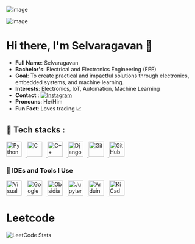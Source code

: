 ![image](https://github.com/user-attachments/assets/1ffeb853-a3d5-4268-8ede-534f33d4174f)

![image](https://github.com/user-attachments/assets/21657894-a497-4780-beae-03771e6e2dcc)



# Hi there, I'm Selvaragavan 👋

- **Full Name**: Selvaragavan  
- **Bachelor's**: Electrical and Electronics Engineering (EEE)  
- **Goal**: To create practical and impactful solutions through electronics, embedded systems, and machine learning.  
- **Interests**: Electronics, IoT, Automation, Machine Learning  
- **Contact** : [![Instagram](https://img.shields.io/badge/Instagram-%40selvaragavan7398-E4405F?style=flat&logo=instagram&logoColor=white)](https://instagram.com/selvaragavan7398)
- **Pronouns**: He/Him  
- **Fun Fact**: Loves trading 📈

## 🧠 Tech stacks : 

<p align="left">
    <a href="https://www.python.org/" target="_blank">
        <img src="https://cdn.jsdelivr.net/gh/devicons/devicon/icons/python/python-original.svg" width="40" alt="Python" style="margin-right: 10px;" />
    </a>
    <a href="https://en.wikipedia.org/wiki/C_(programming_language)" target="_blank">
        <img src="https://cdn.jsdelivr.net/gh/devicons/devicon/icons/c/c-original.svg" width="40" alt="C" style="margin-right: 10px;" />
    </a>
    <a href="https://en.wikipedia.org/wiki/C%2B%2B" target="_blank">
        <img src="https://cdn.jsdelivr.net/gh/devicons/devicon/icons/cplusplus/cplusplus-original.svg" width="40" alt="C++" style="margin-right: 10px;" />
    </a>
    <a href="https://www.djangoproject.com/" target="_blank">
        <img src="https://cdn.jsdelivr.net/gh/devicons/devicon/icons/django/django-plain.svg" width="40" alt="Django" style="margin-right: 10px;" />
    </a>
    <a href="https://git-scm.com/" target="_blank">
        <img src="https://cdn.jsdelivr.net/gh/devicons/devicon/icons/git/git-original.svg" width="40" alt="Git" style="margin-right: 10px;" />
    </a>
    <a href="https://github.com/" target="_blank">
        <img src="https://cdn.jsdelivr.net/gh/devicons/devicon/icons/github/github-original.svg" width="40" alt="GitHub" style="margin-right: 10px;" />
    </a>

<h3>🧰 IDEs and Tools I Use</h3>
<p align="left">
    <a href="https://code.visualstudio.com/" target="_blank">
        <img src="https://cdn.jsdelivr.net/gh/devicons/devicon/icons/visualstudio/visualstudio-plain.svg" width="40" alt="Visual Studio Code" style="margin-right: 10px;" />
    </a>
    <a href="https://colab.research.google.com/" target="_blank">
        <img src="https://upload.wikimedia.org/wikipedia/commons/thumb/d/d0/Google_Colaboratory_SVG_Logo.svg/1200px-Google_Colaboratory_SVG_Logo.svg.png" width="40" alt="Google Colab" style="margin-right: 10px;" />
    </a>
    <a href="https://obsidian.md/" target="_blank">
        <img src="https://upload.wikimedia.org/wikipedia/commons/thumb/1/10/2023_Obsidian_logo.svg/2048px-2023_Obsidian_logo.svg.png" width="40" alt="Obsidian" style="margin-right: 10px;" />
    </a>
    <a href="https://jupyter.org/" target="_blank">
        <img src="https://cdn.jsdelivr.net/gh/devicons/devicon/icons/jupyter/jupyter-original.svg" width="40" alt="Jupyter Notebook" style="margin-right: 10px;" />
    </a>
    <a href="https://www.arduino.cc/en/software" target="_blank">
        <img src="https://encrypted-tbn0.gstatic.com/images?q=tbn:ANd9GcQbLwGaUPs8Y0qU08pDvMWqJmjyu20ErcjJ9g&s" width="40" alt="Arduino IDE" style="margin-right: 10px;" />
    </a>
    <a href="https://kicad.org/" target="_blank">
        <img src="https://encrypted-tbn0.gstatic.com/images?q=tbn:ANd9GcSqUjQ9rlSw1clfGB1GUUmdEGJVKSBsc8iKXg&s" width="40" alt="KiCad" style="margin-right: 10px;" />
    </a>
</p>

# Leetcode
![LeetCode Stats](https://leetcard.jacoblin.cool/A6WtWT7PMr?theme=catppuccinMocha&font=Vollkorn%20SC)
